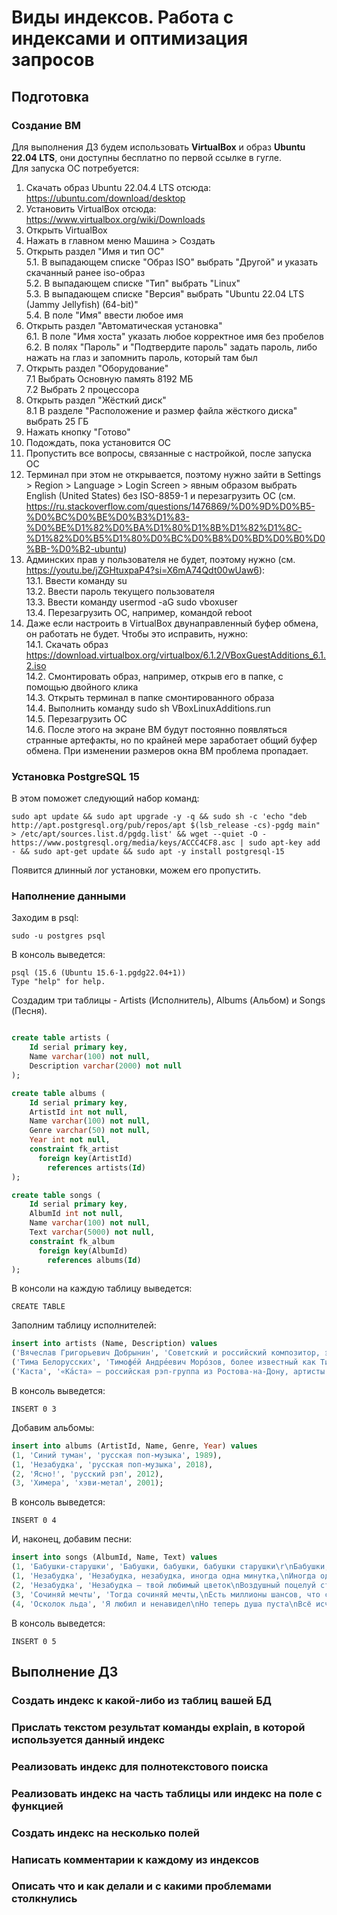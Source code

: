 # Виды индексов. Работа с индексами и оптимизация запросов 	

## Подготовка

### Создание ВМ
Для выполнения ДЗ будем использовать **VirtualBox** и образ **Ubuntu 22.04 LTS**, они доступны бесплатно по первой ссылке в гугле.  
Для запуска ОС потребуется:  
1. Скачать образ Ubuntu 22.04.4 LTS отсюда: https://ubuntu.com/download/desktop  
2. Установить VirtualBox отсюда: https://www.virtualbox.org/wiki/Downloads  
3. Открыть VirtualBox  
4. Нажать в главном меню Машина > Создать  
5. Открыть раздел "Имя и тип ОС"  
5.1. В выпадающем списке "Образ ISO" выбрать "Другой" и указать скачанный ранее iso-образ  
5.2. В выпадающем списке "Тип" выбрать "Linux"  
5.3. В выпадающем списке "Версия" выбрать "Ubuntu 22.04 LTS (Jammy Jellyfish) (64-bit)"  
5.4. В поле "Имя" ввести любое имя  
6. Открыть раздел "Автоматическая установка"  
6.1. В поле "Имя хоста" указать любое корректное имя без пробелов  
6.2. В полях "Пароль" и "Подтвердите пароль" задать пароль, либо нажать на глаз и запомнить пароль, который там был  
7. Открыть раздел "Оборудование"  
7.1 Выбрать Основную память 8192 МБ  
7.2 Выбрать 2 процессора  
8. Открыть раздел "Жёсткий диск"  
8.1 В разделе "Расположение и размер файла жёсткого диска" выбрать 25 ГБ  
9. Нажать кнопку "Готово"  
10. Подождать, пока установится ОС  
11. Пропустить все вопросы, связанные с настройкой, после запуска ОС  
12. Терминал при этом не открывается, поэтому нужно зайти в Settings > Region > Language > Login Screen > явным образом выбрать English (United States) без ISO-8859-1 и перезагрузить ОС (см. https://ru.stackoverflow.com/questions/1476869/%D0%9D%D0%B5-%D0%BC%D0%BE%D0%B3%D1%83-%D0%BE%D1%82%D0%BA%D1%80%D1%8B%D1%82%D1%8C-%D1%82%D0%B5%D1%80%D0%BC%D0%B8%D0%BD%D0%B0%D0%BB-%D0%B2-ubuntu)  
13. Админских прав у пользователя не будет, поэтому нужно (см. https://youtu.be/jZGHtuxpaP4?si=X6mA74Qdt00wUaw6):  
13.1. Ввести команду su  
13.2. Ввести пароль текущего пользователя  
13.3. Ввести команду usermod -aG sudo vboxuser  
13.4. Перезагрузить ОС, например, командой reboot  
14. Даже если настроить в VirtualBox двунаправленный буфер обмена, он работать не будет. Чтобы это исправить, нужно:  
14.1. Скачать образ https://download.virtualbox.org/virtualbox/6.1.2/VBoxGuestAdditions_6.1.2.iso  
14.2. Смонтировать образ, например, открыв его в папке, с помощью двойного клика  
14.3. Открыть терминал в папке смонтированного образа  
14.4. Выполнить команду sudo sh VBoxLinuxAdditions.run  
14.5. Перезагрузить ОС  
14.6. После этого на экране ВМ будут постоянно появляться странные артефакты, но по крайней мере заработает общий буфер обмена. При изменении размеров окна ВМ проблема пропадает.

### Установка PostgreSQL 15

В этом поможет следующий набор команд:
```
sudo apt update && sudo apt upgrade -y -q && sudo sh -c 'echo "deb http://apt.postgresql.org/pub/repos/apt $(lsb_release -cs)-pgdg main" > /etc/apt/sources.list.d/pgdg.list' && wget --quiet -O - https://www.postgresql.org/media/keys/ACCC4CF8.asc | sudo apt-key add - && sudo apt-get update && sudo apt -y install postgresql-15
```
Появится длинный лог установки, можем его пропустить.

### Наполнение данными
Заходим в psql:

```
sudo -u postgres psql
```

В консоль выведется:
```
psql (15.6 (Ubuntu 15.6-1.pgdg22.04+1))
Type "help" for help.
```

Создадим три таблицы - Artists (Исполнитель), Albums (Альбом) и Songs (Песня).  
```sql

create table artists (
    Id serial primary key,
    Name varchar(100) not null,
    Description varchar(2000) not null    
);

create table albums (
    Id serial primary key,
    ArtistId int not null,
    Name varchar(100) not null,
    Genre varchar(50) not null,
    Year int not null,
    constraint fk_artist
      foreign key(ArtistId) 
        references artists(Id)
);

create table songs (
    Id serial primary key,
    AlbumId int not null,
    Name varchar(100) not null,
    Text varchar(5000) not null,
    constraint fk_album
      foreign key(AlbumId) 
        references albums(Id)
);
```

В консоли на каждую таблицу выведется:
```
CREATE TABLE
```

Заполним таблицу исполнителей:
```sql
insert into artists (Name, Description) values
('Вячеслав Григорьевич Добрынин', 'Советский и российский композитор, эстрадный певец; народный артист Российской Федерации (1996), лауреат премии Ленинского комсомола (1986).'),
('Тима Белорусских', 'Тимофе́й Андре́евич Моро́зов, более известный как Ти́ма Белору́сских, — белорусский певец, автор песен, композитор и музыкант.'),
('Каста', '«Ка́ста» — российская рэп-группа из Ростова-на-Дону, артисты лейбла Respect Production.');
```

В консоль выведется:
```
INSERT 0 3
```

Добавим альбомы:
```sql
insert into albums (ArtistId, Name, Genre, Year) values
(1, 'Синий туман', 'русская поп-музыка', 1989),
(1, 'Незабудка', 'русская поп-музыка', 2018),
(2, 'Ясно!', 'русский рэп', 2012),
(3, 'Химера', 'хэви-метал', 2001);
```

В консоль выведется:
```
INSERT 0 4
```

И, наконец, добавим песни:
```sql
insert into songs (AlbumId, Name, Text) values
(1, 'Бабушки-старушки', 'Бабушки, бабушки, бабушки старушки\r\nБабушки, бабушки, ушки на макушке\nБабушки, бабушки, мы вас уважаем\nТолько как вас понять, мы, увы, не знаем\n'),
(1, 'Незабудка', 'Незабудка, незабудка, иногда одна минутка,\nИногда одна минутка значит больше чем года.\nНезабудка, незабудка, в сказке я живу как будто,\nИ тебя я, незабудка, не забуду никогда.'),
(2, 'Незабудка', 'Незабудка — твой любимый цветок\nВоздушный поцелуй станет самым горьким\nТы любишь говорить, что я тебя не люблю\nЧто любить смогут одни девчонки'),
(3, 'Сочиняй мечты', 'Тогда сочиняй мечты,\nЕсть миллионы шансов, что скоро будет все сбываться\nСочиняй мечты,\nЕсть миллионы шансов, что скоро будет все сбываться.'),
(4, 'Осколок льда', 'Я любил и ненавидел\nНо теперь душа пуста\nВсё исчезло, не оставив и следа\nИ не знает боли в груди осколок льда');
```

В консоль выведется:
```
INSERT 0 5
```

## Выполнение ДЗ

### Создать индекс к какой-либо из таблиц вашей БД
### Прислать текстом результат команды explain, в которой используется данный индекс
### Реализовать индекс для полнотекстового поиска
### Реализовать индекс на часть таблицы или индекс на поле с функцией
### Создать индекс на несколько полей
### Написать комментарии к каждому из индексов
### Описать что и как делали и с какими проблемами столкнулись

